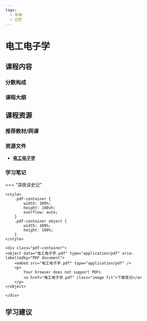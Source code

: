 ```yaml
---
tags:
  - 车辆
  - 过控
---
```


# 电工电子学

## 课程内容

### 分数构成

### 课程大纲



## 课程资源

### 推荐教材/网课

### 资源文件

- [**电工电子学**](https://pan.baidu.com/s/1PdFssksrGR2bbDNC372yxw?pwd=tqdu)

### 学习笔记

=== "深夜读史记"

    <style>
        .pdf-container {
            width: 100%;
            height: 100vh;
            overflow: auto;
        }
        .pdf-container object {
            width: 100%;
            height: 100%;
        }
    </style>

    <div class="pdf-container">
    <object data="电工电子学.pdf" type="application/pdf" aria-labelledby="PDF document">
        <embed src="电工电子学.pdf" type="application/pdf" />
        <p>
            Your browser does not support PDFs
            <a href="电工电子学.pdf" class="image fit">下载笔记</a>
        </p>
    </object>

    </div>

## 学习建议




